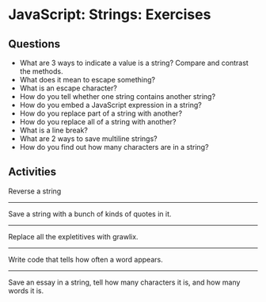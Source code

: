 # JavaScript: Strings: Exercises

## Questions

* What are 3 ways to indicate a value is a string? Compare and contrast the methods.
* What does it mean to escape something?
* What is an escape character?
* How do you tell whether one string contains another string?
* How do you embed a JavaScript expression in a string?
* How do you replace part of a string with another?
* How do you replace all of a string with another?
* What is a line break?
* What are 2 ways to save multiline strings?
* How do you find out how many characters are in a string?

## Activities

Reverse a string

---

Save a string with a bunch of kinds of quotes in it.

---

Replace all the expletitives with grawlix.

---

Write code that tells how often a word appears.

---

Save an essay in a string, tell how many characters it is, and how many words it is.
